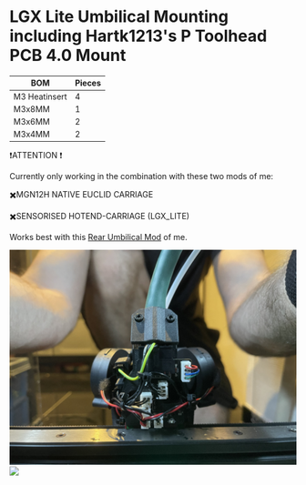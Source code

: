 # LGX Lite Umbilical Mounting including Hartk1213's P Toolhead PCB 4.0 Mount

| BOM | Pieces |
| ------ | ------ |
| M3 Heatinsert | 4 |
| M3x8MM | 1 |
| M3x6MM | 2 |
| M3x4MM | 2 |

❗ATTENTION ❗

Currently only working in the combination with these two mods of me:

✖️MGN12H NATIVE EUCLID CARRIAGE

✖️SENSORISED HOTEND-CARRIAGE (LGX_LITE)

Works best with this [Rear Umbilical Mod](https://github.com/Minsekt/MantisUsermods/tree/main/Usermods/Minsekt/LGX_Lite_Umbilical) of me.

![](images/IMG_8925.jpg)
![](images/2022-04-16T22_53_09.png)

